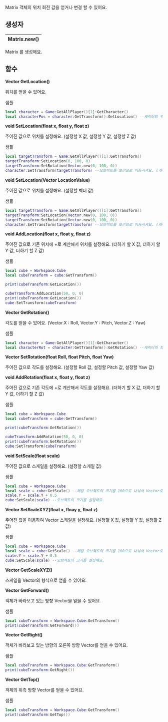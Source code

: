 
Matrix 객체의 위치 회전 값을 얻거나 변경 할 수 있어요. 
## **생성자**

| **Matrix.new()** |
| :--- |

Matrix 를 생성해요. 
## **함수**





  **Vector GetLocation()**

위치를 얻을 수 있어요. 

샘플 

```lua
local character = Game:GetAllPlayer()[1]:GetCharacter()
local characterPos = character:GetTransform():GetLocation() --캐릭터의 위치값을 Vector로 반환해요.
```




  **void SetLocation(float x, float y, float z)**

주어진 값으로 위치를 설정해요. (설정할 X 값, 설정할 Y 값, 설정할 Z 값) 

샘플 

```lua
local targetTransform = Game:GetAllPlayer()[1]:GetTransform()
targetTransform:SetLocation(0, 100, 0)
targetTransform:SetRotation(Vector.new(0, 100, 0))
character:SetTransform(targetTransform) --오브젝트를 보간으로 이동시켜요. (캐릭터는 보간없이 움직여요.)
```




  **void SetLocation(Vector LocationValue)**

주어진 값으로 위치를 설정해요. (설정할 벡터 값) 

샘플 

```lua
local targetTransform = Game:GetAllPlayer()[1]:GetTransform()
targetTransform:SetLocation(Vector.new(0, 100, 0))
targetTransform:SetRotation(Vector.new(0, 100, 0))
character:SetTransform(targetTransform) --오브젝트를 보간으로 이동시켜요. (캐릭터는 보간없이 움직여요.)
```




  **void AddLocation(float x, float y, float z)**

주어진 값으로 기존 위치에 +로 계산해서 위치를 설정해요. (더하기 할 X 값, 더하기 할 Y 값, 더하기 할 Z 값) 

샘플 

```lua
local cube = Workspace.Cube
local cubeTransform = cube:GetTransform()

print(cubeTransform:GetLocation())

cubeTransform:AddLocation(50, 0, 0)
print(cubeTransform:GetLocation())
cube:SetTransform(cubeTransform)
```




  **Vector GetRotation()**

각도를 얻을 수 있어요. (Vector.X : Roll, Vector.Y : Pitch, Vector.Z : Yaw) 

샘플 

```lua
local character = Game:GetAllPlayer()[1]:GetCharacter()
local characterRot = character:GetTransform():GetRotation() --캐릭터의 회전값을 Vector로 반환해요.
```




  **Vector SetRotation(float Roll, float Pitch, float Yaw)**

주어진 값으로 각도를 설정해요. (설정할 Roll 값, 설정할 Pitch 값, 설정할 Yaw 값) 




  **void AddRotation(float x, float y, float z)**

주어진 값으로 기존 각도에 +로 계산해서 각도를 설정해요. (더하기 할 X 값, 더하기 할 Y 값, 더하기 할 Z 값) 

샘플 

```lua
local cube = Workspace.Cube
local cubeTransform = cube:GetTransform()

print(cubeTransform:GetRotation())

cubeTransform:AddRotation(50, 0, 0)
print(cubeTransform:GetRotation())
cube:SetTransform(cubeTransform)
```




  **void SetScale(float scale)**

주어진 값으로 스케일을 설정해요. (설정할 스케일 값) 

샘플 

```lua
local cube = Workspace.Cube
local scale = cube:GetScale() --해당 오브젝트의 크기를 100으로 나눠서 Vector로 반환해요.(예를 들어 x값이 100이면 1로 반한돼요.)
scale.Y = scale.Y + 0.5
cube:SetScale(scale) --오브젝트의 크기를 설정해요.
```




  **Vector SetScaleXYZ(float x, floay y, float z)**

주어진 값을 이용하여 Vector 스케일을 설정해요. (설정할 X 값, 설정할 Y 값, 설정할 Z 값) 

샘플 

```lua
local cube = Workspace.Cube
local scale = cube:GetScale() --해당 오브젝트의 크기를 100으로 나눠서 Vector로 반환해요.(예를 들어 x값이 100이면 1로 반한돼요.)
scale.Y = scale.Y + 0.5
cube:SetScale(scale) --오브젝트의 크기를 설정해요.
```




  **Vector GetScaleXYZ()**

스케일을 Vector의 형식으로 얻을 수 있어요. 




  **Vector GetForward()**

객체가 바라보고 있는 방향 Vector을 얻을 수 있어요. 

샘플 

```lua
local cubeTransform = Workspace.Cube:GetTransform()
print(cubeTransform:GetForward())
```




  **Vector GetRight()**

객체가 바라보고 있는 방향의 오른쪽 방향 Vector를 얻을 수 있어요. 

샘플 

```lua
local cubeTransform = Workspace.Cube:GetTransform()
print(cubeTransform:GetRight())
```




  **Vector GetTop()**

객체의 위측 방향 Vector를 얻을 수 있어요. 

샘플 

```lua
local cubeTransform = Workspace.Cube:GetTransform()
print(cubeTransform:GetTop())
```
